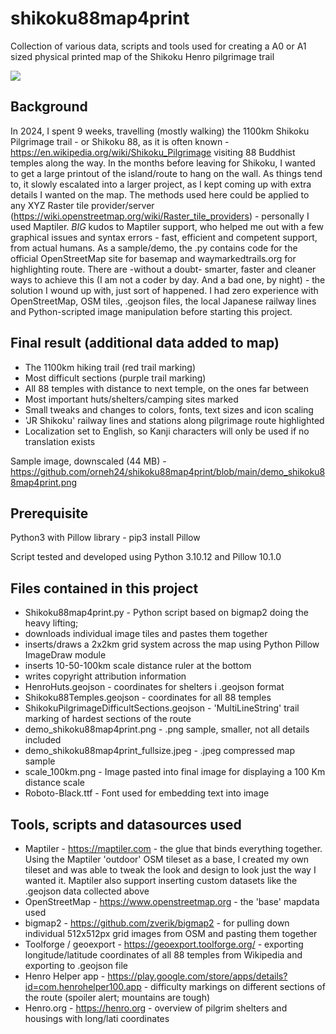 # shikoku88map4print
Collection of various data, scripts and tools used for creating a A0 or A1 sized physical printed map of the Shikoku Henro pilgrimage trail

[<img src="https://i.imgur.com/FbL1gTX.png">](https://notbyai.fyi/)

## Background
In 2024, I spent 9 weeks, travelling (mostly walking) the 1100km Shikoku Pilgrimage trail - or Shikoku 88, as it is often known - https://en.wikipedia.org/wiki/Shikoku_Pilgrimage visiting 88 Buddhist temples along the way.
In the months before leaving for Shikoku, I wanted to get a large printout of the island/route to hang on the wall. As things tend to, it slowly escalated into a larger project, as I kept coming up with extra details I wanted on the map. 
The methods used here could be applied to any XYZ Raster tile provider/server (https://wiki.openstreetmap.org/wiki/Raster_tile_providers) - personally I used Maptiler. *BIG* kudos to Maptiler support, who helped me out with a few graphical issues and syntax errors - fast, efficient and competent support, from actual humans.
As a sample/demo, the .py contains code for the official OpenStreetMap site for basemap and waymarkedtrails.org for highlighting route.
There are -without a doubt- smarter, faster and cleaner ways to achieve this (I am not a coder by day. And a bad one, by night) - the solution I wound up with, just sort of happened. I had zero experience with OpenStreetMap, OSM tiles, .geojson files, the local Japanese railway lines and Python-scripted image manipulation before starting this project.

## Final result (additional data added to map)
- The 1100km hiking trail (red trail marking)
- Most difficult sections (purple trail marking)
- All 88 temples with distance to next temple, on the ones far between
- Most important huts/shelters/camping sites marked
- Small tweaks and changes to colors, fonts, text sizes and icon scaling
- 'JR Shikoku' railway lines and stations along pilgrimage route highlighted
- Localization set to English, so Kanji characters will only be used if no translation exists

Sample image, downscaled (44 MB) - https://github.com/orneh24/shikoku88map4print/blob/main/demo_shikoku88map4print.png

## Prerequisite
Python3 with Pillow library - pip3 install Pillow

Script tested and developed using Python 3.10.12 and Pillow 10.1.0

## Files contained in this project
- Shikoku88map4print.py - Python script based on bigmap2 doing the heavy lifting;
 - downloads individual image tiles and pastes them together
 - inserts/draws a 2x2km grid system across the map using Python Pillow  ImageDraw module
 - inserts 10-50-100km scale distance ruler at the bottom
 - writes copyright attribution information
- HenroHuts.geojson - coordinates for shelters i .geojson format
- Shikoku88Temples.geojson - coordinates for all 88 temples
- ShikokuPilgrimageDifficultSections.geojson - 'MultiLineString' trail marking of hardest sections of the route
- demo_shikoku88map4print.png - .png sample, smaller, not all details included
- demo_shikoku88map4print_fullsize.jpeg - .jpeg compressed map sample
- scale_100km.png - Image pasted into final image for displaying a 100 Km distance scale
- Roboto-Black.ttf - Font used for embedding text into image

## Tools, scripts and datasources used
- Maptiler - https://maptiler.com - the glue that binds everything together. Using the Maptiler 'outdoor' OSM tileset as a base, I created my own tileset and was able to tweak the look and design to look just the way I wanted it. Maptiler also support inserting custom datasets like the .geojson data collected above
- OpenStreetMap - https://www.openstreetmap.org - the 'base' mapdata used
- bigmap2 - https://github.com/zverik/bigmap2 - for pulling down individual 512x512px grid images from OSM and pasting them together
- Toolforge / geoexport - https://geoexport.toolforge.org/ - exporting longitude/latitude coordinates of all 88 temples from Wikipedia and exporting to .geojson file
- Henro Helper app - https://play.google.com/store/apps/details?id=com.henrohelper100.app - difficulty markings on different sections of the route (spoiler alert; mountains are tough)
- Henro.org - https://henro.org - overview of pilgrim shelters and housings with long/lati coordinates
